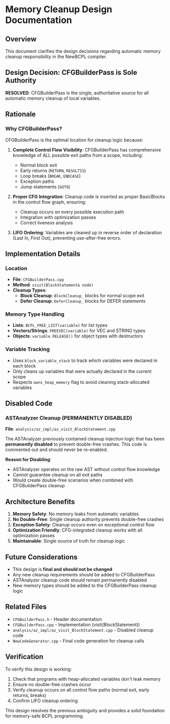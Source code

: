 # Memory Cleanup Design Documentation

## Overview

This document clarifies the design decisions regarding automatic memory cleanup responsibility in the NewBCPL compiler.

## Design Decision: CFGBuilderPass is Sole Authority

**RESOLVED**: CFGBuilderPass is the single, authoritative source for all automatic memory cleanup of local variables.

## Rationale

### Why CFGBuilderPass?

CFGBuilderPass is the optimal location for cleanup logic because:

1. **Complete Control Flow Visibility**: CFGBuilderPass has comprehensive knowledge of ALL possible exit paths from a scope, including:
   - Normal block exit
   - Early returns (`RETURN`, `RESULTIS`)
   - Loop breaks (`BREAK`, `ENDCASE`)
   - Exception paths
   - Jump statements (`GOTO`)

2. **Proper CFG Integration**: Cleanup code is inserted as proper BasicBlocks in the control flow graph, ensuring:
   - Cleanup occurs on every possible execution path
   - Integration with optimization passes
   - Correct liveness analysis

3. **LIFO Ordering**: Variables are cleaned up in reverse order of declaration (Last In, First Out), preventing use-after-free errors.

## Implementation Details

### Location
- **File**: `CFGBuilderPass.cpp`
- **Method**: `visit(BlockStatement& node)`
- **Cleanup Types**:
  - **Block Cleanup**: `BlockCleanup_` blocks for normal scope exit
  - **Defer Cleanup**: `DeferCleanup_` blocks for DEFER statements

### Memory Type Handling
- **Lists**: `BCPL_FREE_LIST(variable)` for list types
- **Vectors/Strings**: `FREEVEC(variable)` for VEC and STRING types  
- **Objects**: `variable.RELEASE()` for object types with destructors

### Variable Tracking
- Uses `block_variable_stack` to track which variables were declared in each block
- Only cleans up variables that were actually declared in the current scope
- Respects `owns_heap_memory` flag to avoid cleaning stack-allocated variables

## Disabled Code

### ASTAnalyzer Cleanup (PERMANENTLY DISABLED)

**File**: `analysis/az_impl/az_visit_BlockStatement.cpp`

The ASTAnalyzer previously contained cleanup injection logic that has been **permanently disabled** to prevent double-free crashes. This code is commented out and should never be re-enabled.

**Reason for Disabling**: 
- ASTAnalyzer operates on the raw AST without control flow knowledge
- Cannot guarantee cleanup on all exit paths
- Would create double-free scenarios when combined with CFGBuilderPass cleanup

## Architecture Benefits

1. **Memory Safety**: No memory leaks from automatic variables
2. **No Double-Free**: Single cleanup authority prevents double-free crashes
3. **Exception Safety**: Cleanup occurs even on exceptional control flow
4. **Optimization Friendly**: CFG-integrated cleanup works with all optimization passes
5. **Maintainable**: Single source of truth for cleanup logic

## Future Considerations

- This design is **final and should not be changed**
- Any new cleanup requirements should be added to CFGBuilderPass
- ASTAnalyzer cleanup code should remain permanently disabled
- New memory types should be added to the CFGBuilderPass cleanup logic

## Related Files

- `CFGBuilderPass.h` - Header documentation
- `CFGBuilderPass.cpp` - Implementation (visit(BlockStatement))
- `analysis/az_impl/az_visit_BlockStatement.cpp` - Disabled cleanup code
- `NewCodeGenerator.cpp` - Final code generation for cleanup calls

## Verification

To verify this design is working:
1. Check that programs with heap-allocated variables don't leak memory
2. Ensure no double-free crashes occur
3. Verify cleanup occurs on all control flow paths (normal exit, early returns, breaks)
4. Confirm LIFO cleanup ordering

This design resolves the previous ambiguity and provides a solid foundation for memory-safe BCPL programming.